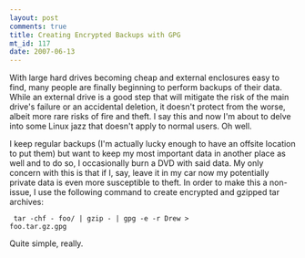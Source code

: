 ```yaml
--- 
layout: post
comments: true
title: Creating Encrypted Backups with GPG
mt_id: 117
date: 2007-06-13
---
```

With large hard drives becoming cheap and external enclosures easy to find, many people are finally beginning to perform backups of their data.  While an external drive is a good step that will mitigate the risk of the main drive's failure or an accidental deletion, it doesn't protect from the worse, albeit more rare risks of fire and theft.  I say this and now I'm about to delve into some Linux jazz that doesn't apply to normal users.  Oh well.

I keep regular backups (I'm actually lucky enough to have an offsite location to put them) but want to keep my most important data in another place as well and to do so, I occasionally burn a DVD with said data.  My only concern with this is that if I, say, leave it in my car now my potentially private data is even more susceptible to theft.  In order to make this a non-issue, I use the following command to create encrypted and gzipped tar archives:

<code><pre>
tar -chf - foo/ | gzip - | gpg -e -r Drew > foo.tar.gz.gpg
</code></pre>

Quite simple, really.
